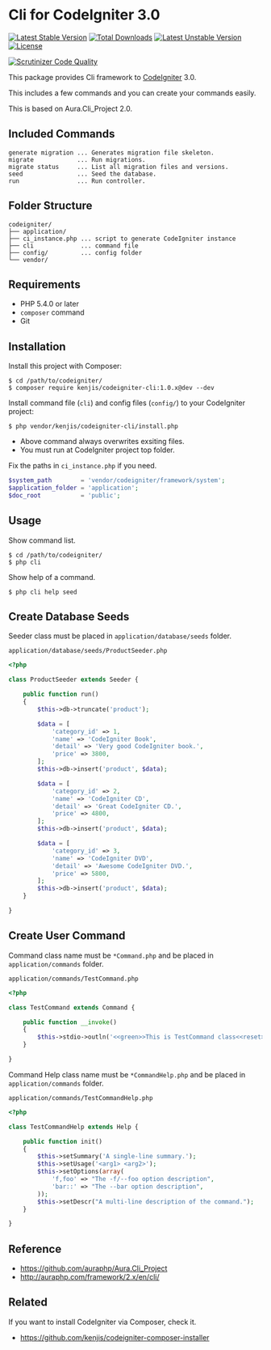 # Cli for CodeIgniter 3.0

[![Latest Stable Version](https://poser.pugx.org/kenjis/codeigniter-cli/v/stable)](https://packagist.org/packages/kenjis/codeigniter-cli) [![Total Downloads](https://poser.pugx.org/kenjis/codeigniter-cli/downloads)](https://packagist.org/packages/kenjis/codeigniter-cli) [![Latest Unstable Version](https://poser.pugx.org/kenjis/codeigniter-cli/v/unstable)](https://packagist.org/packages/kenjis/codeigniter-cli) [![License](https://poser.pugx.org/kenjis/codeigniter-cli/license)](https://packagist.org/packages/kenjis/codeigniter-cli)

[![Scrutinizer Code Quality](https://scrutinizer-ci.com/g/kenjis/codeigniter-cli/badges/quality-score.png?b=master)](https://scrutinizer-ci.com/g/kenjis/codeigniter-cli/?branch=master)

This package provides Cli framework to [CodeIgniter](https://github.com/bcit-ci/CodeIgniter) 3.0.

This includes a few commands and you can create your commands easily.

This is based on Aura.Cli_Project 2.0.

## Included Commands

~~~
generate migration ... Generates migration file skeleton.
migrate            ... Run migrations.
migrate status     ... List all migration files and versions.
seed               ... Seed the database.
run                ... Run controller.
~~~

## Folder Structure

```
codeigniter/
├── application/
├── ci_instance.php ... script to generate CodeIgniter instance
├── cli             ... command file
├── config/         ... config folder
└── vendor/
```

## Requirements

* PHP 5.4.0 or later
* `composer` command
* Git

## Installation

Install this project with Composer:

~~~
$ cd /path/to/codeigniter/
$ composer require kenjis/codeigniter-cli:1.0.x@dev --dev
~~~

Install command file (`cli`) and config files (`config/`) to your CodeIgniter project:

~~~
$ php vendor/kenjis/codeigniter-cli/install.php
~~~

* Above command always overwrites exsiting files.
* You must run at CodeIgniter project top folder.

Fix the paths in `ci_instance.php` if you need.

~~~php
$system_path        = 'vendor/codeigniter/framework/system';
$application_folder = 'application';
$doc_root           = 'public';
~~~

## Usage

Show command list.

~~~
$ cd /path/to/codeigniter/
$ php cli
~~~

Show help of a command.

~~~
$ php cli help seed
~~~

## Create Database Seeds

Seeder class must be placed in `application/database/seeds` folder.

`application/database/seeds/ProductSeeder.php`
~~~php
<?php

class ProductSeeder extends Seeder {

	public function run()
	{
		$this->db->truncate('product');

		$data = [
			'category_id' => 1,
			'name' => 'CodeIgniter Book',
			'detail' => 'Very good CodeIgniter book.',
			'price' => 3800,
		];
		$this->db->insert('product', $data);

		$data = [
			'category_id' => 2,
			'name' => 'CodeIgniter CD',
			'detail' => 'Great CodeIgniter CD.',
			'price' => 4800,
		];
		$this->db->insert('product', $data);

		$data = [
			'category_id' => 3,
			'name' => 'CodeIgniter DVD',
			'detail' => 'Awesome CodeIgniter DVD.',
			'price' => 5800,
		];
		$this->db->insert('product', $data);
	}

}
~~~

## Create User Command

Command class name must be `*Command.php` and be placed in `application/commands` folder.

`application/commands/TestCommand.php`
~~~php
<?php

class TestCommand extends Command {

	public function __invoke()
	{
		$this->stdio->outln('<<green>>This is TestCommand class<<reset>>');
	}

}
~~~

Command Help class name must be `*CommandHelp.php` and be placed in `application/commands` folder.

`application/commands/TestCommandHelp.php`
~~~php
<?php

class TestCommandHelp extends Help {

	public function init()
	{
		$this->setSummary('A single-line summary.');
		$this->setUsage('<arg1> <arg2>');
		$this->setOptions(array(
			'f,foo' => "The -f/--foo option description",
			'bar::' => "The --bar option description",
		));
		$this->setDescr("A multi-line description of the command.");
	}

}
~~~

## Reference

* https://github.com/auraphp/Aura.Cli_Project
* http://auraphp.com/framework/2.x/en/cli/

## Related

If you want to install CodeIgniter via Composer, check it.

* https://github.com/kenjis/codeigniter-composer-installer
